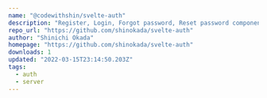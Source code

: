 ```yaml
---
name: "@codewithshin/svelte-auth"
description: "Register, Login, Forgot password, Reset password components using Sendgrid and MongoDB."
repo_url: "https://github.com/shinokada/svelte-auth"
author: "Shinichi Okada"
homepage: "https://github.com/shinokada/svelte-auth"
downloads: 1
updated: "2022-03-15T23:14:50.203Z"
tags: 
  - auth
  - server
---
```

